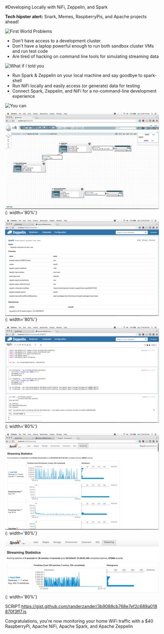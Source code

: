 #Developing Locally with NiFi, Zeppelin, and Spark

**Tech hipster alert:** Snark, Memes, RaspberryPis, and Apache projects ahead!

![First World Problems](https://i.imgflip.com/1300rv.jpg)
* Don't have access to a development cluster. 
* Don't have a laptop powerful enough to run both sandbox cluster VMs and run test code
* Are tired of hacking on command line tools for simulating streaming data

![What if I told you](https://i.imgflip.com/1300q9.jpg)

* Run Spark & Zeppelin on your local machine and say goodbye to spark-shell
* Run NiFi locally and easily access (or generate) data for testing
* Connect Spark, Zeppelin, and NiFi for a no-command-line development experience

![You can](https://i.imgflip.com/1300ab.jpg)

![RaspberryNiFiFlow](/screenshots/nifi-zeppelin/RaspberryNiFi1.png){: width='80%'}

![Zeppelin Spark Interpreter Settings](/screenshots/nifi-zeppelin/zeppelin1.png){: width='80%'}

![Zeppelin Notebook](/screenshots/nifi-zeppelin/zeppelin2.png){: width='80%'}

![Spark Streaming Stats](/screenshots/nifi-zeppelin/spark-streaming1.png){: width='80%'}

![Spark Streaming Stats](/screenshots/nifi-zeppelin/spark-streaming2.png){: width='80%'}

SCRIPT:https://gist.github.com/randerzander/3b9088cb768e7ef2c689a018870f3ff7.js

Congratulations, you're now monitoring your home WiFi traffic with a $40 RaspberryPi, Apache NiFi, Apache Spark, and Apache Zeppelin
